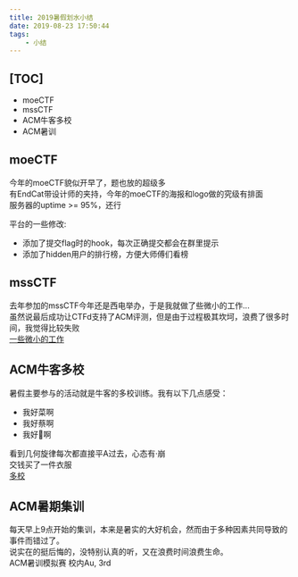 ```yaml
---
title: 2019暑假划水小结
date: 2019-08-23 17:50:44
tags:
    - 小结
---
```


## [TOC]

* moeCTF
* mssCTF
* ACM牛客多校
* ACM暑训

## moeCTF

今年的moeCTF貌似开早了，题也放的超级多  
有EndCat带设计师的夹持，今年的moeCTF的海报和logo做的究级有排面  
服务器的uptime >= 95%，还行

平台的一些修改:
* 添加了提交flag时的hook，每次正确提交都会在群里提示
* 添加了hidden用户的排行榜，方便大师傅们看榜

## mssCTF

去年参加的mssCTF今年还是西电举办，于是我就做了些微小的工作...  
虽然说最后成功让CTFd支持了ACM评测，但是由于过程极其坎坷，浪费了很多时间，我觉得比较失败  
[一些微小的工作](/2019/07/25/给CTFd加上ACM评测功能/)

## ACM牛客多校

暑假主要参与的活动就是牛客的多校训练。我有以下几点感受：

* 我好菜啊
* 我好蔡啊
* 我好🥬啊

看到几何旋律每次都直接平A过去，心态有·崩  
交钱买了一件衣服  
[多校](/2019/08/06/2019暑期牛客多校/)

## ACM暑期集训

每天早上9点开始的集训，本来是暑实的大好机会，然而由于多种因素共同导致的事件而错过了。  
说实在的挺后悔的，没特别认真的听，又在浪费时间浪费生命。  
ACM暑训模拟赛 校内Au, 3rd
